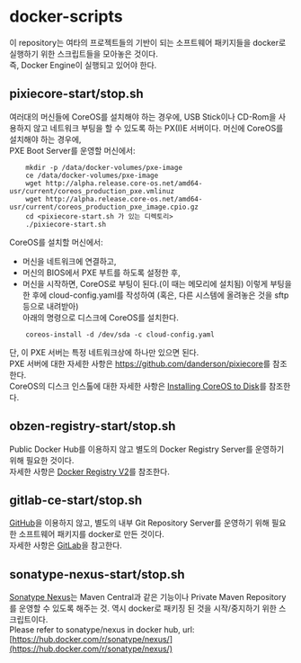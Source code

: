 # docker-scripts
이 repository는 여타의 프로젝트들의 기반이 되는 소프트웨어 패키지들을 docker로 실행하기 위한 스크립트들을 모아놓은 것이다.<br>
즉, Docker Engine이 실행되고 있어야 한다.

## pixiecore-start/stop.sh
여러대의 머신들에 CoreOS를 설치해야 하는 경우에, USB Stick이나 CD-Rom을 사용하지 않고 네트워크 부팅을 할 수 있도록 하는 PX(I)E 서버이다.
머신에 CoreOS를 설치해야 하는 경우에, <br>
PXE Boot Server를 운영할 머신에서:
```
    mkdir -p /data/docker-volumes/pxe-image
    ce /data/docker-volumes/pxe-image
    wget http://alpha.release.core-os.net/amd64-usr/current/coreos_production_pxe.vmlinuz
    wget http://alpha.release.core-os.net/amd64-usr/current/coreos_production_pxe_image.cpio.gz
    cd <pixiecore-start.sh 가 있는 디렉토리>
    ./pixiecore-start.sh
```
CoreOS를 설치할 머신에서:
- 머신을 네트워크에 연결하고,
- 머신의 BIOS에서 PXE 부트를 하도록 설정한 후,
- 머신을 시작하면, CoreOS로 부팅이 된다.(이 때는 메모리에 설치됨)
이렇게 부팅을 한 후에 cloud-config.yaml를 작성하여 (혹은, 다른 시스템에 올려놓은 것을 sftp등으로 내려받아)<br>
아래의 명령으로 디스크에 CoreOS를 설치한다.
```
    coreos-install -d /dev/sda -c cloud-config.yaml
```
단, 이 PXE 서버는 특정 네트워크상에 하나만 있으면 된다.<br>
PXE 서버에 대한 자세한 사항은 <https://github.com/danderson/pixiecore>를 참조한다.<br>
CoreOS의 디스크 인스톨에 대한 자세한 사항은 [Installing CoreOS to Disk](https://coreos.com/os/docs/latest/installing-to-disk.html)를 참조한다.

## obzen-registry-start/stop.sh
Public Docker Hub를 이용하지 않고 별도의 Docker Registry Server를 운영하기 위해 필요한 것이다.<br>
자세한 사항은 [Docker Registry V2](https://github.com/docker/distribution)를 참조한다.<br>

## gitlab-ce-start/stop.sh
[GitHub](http://www.github.com)을 이용하지 않고, 별도의 내부 Git Repository Server를 운영하기 위해 필요한 소프트웨어 패키지를 docker로 만든 것이다.<br>
자세한 사항은 [GitLab](https://about.gitlab.com/)을 참고한다.<br>

## sonatype-nexus-start/stop.sh
[Sonatype Nexus](http://www.sonatype.com)는 Maven Central과 같은 기능이나 Private Maven Repository를 운영할 수 있도록 해주는 것. 역시 docker로 패키징 된 것을 시작/중지하기 위한 스크립트이다.<br>
Please refer to sonatype/nexus in docker hub, url: [https://hub.docker.com/r/sonatype/nexus/](https://hub.docker.com/r/sonatype/nexus/)<br>
